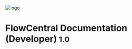 ![logo](/images/flowcentral_cover_logo.png)

# FlowCentral Documentation (Developer) <small>1.0</small>
